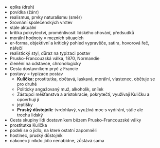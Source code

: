 - epika (druh)
- povídka (žánr)
- realismus, prvky naturalismu (směr)
- Srovnání společenských vrstev
- stále aktuální
- kritika pokrytectví, proměnlivosit lidského chování, předsudků
- morální hodnoty v mezních situacích
- er-forma, objektivní a kritický pohled vypravěče, satira, hovorová řeč, nářečí
- realistický styl, důraz na typizaci postav
- Prusko-Francouzská válka, 1870, Normandie
- členění na odstavce, chronologicky
- Cesta dostavníkem pryč z Francie
- postavy = typizace postav
	- **Kulička:** prostitutka, obětavá, laskavá, morální, vlastenec, obětuje se pro druhé
	- Politicky angažovaný muž, alkoholik, snílek
	- Zástupci měšťanstva a aristokracie, pokrytečtí, využívají Kuličku a opovrhují jí
	- jeptišky
	- **Pruský důstojník:** tvrdohlavý, využívá moc s vydírání, stále ale trochu lidský
- Cesta skupiny lidí dostavníkem bězem Prusko-Francouzské války
- prostitutka Kulička
- podelí se o jídlo, na které ostatní zapomněli
- hostinec, pruský důstojník
- nakonec jí nikdo jídlo nenabídne, zůstává sama